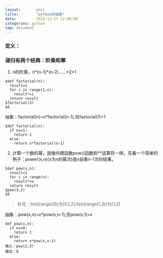 ```yaml
---
layout:       post
title:        "python的抽象"
date:         2016-12-27 12:00:00
categories: python
tag: document
---
```


### 定义：
### 递归有两个经典：阶乘和幂
1. n的阶乘，n*(n-1)*(n-2)……\*2\*1
```
$def factorial(n):
  result=n
  for i in range(1,n):
    result*=i
  return result
$factorial(3)
$6  
```
抽象：factorial(n)=n*factorial(n-1),另factorial(1)=1
```
$def factorial(n):
  if n==1:
    return 1
  else
    return n*factorial(n-1)
```
2. 计算一个数的幂，就像内建函数pow()函数和\*\*运算符一样。先看一个简单的例子：power(x,n)(x为n的幂次)是x自乘n-1次的结果。
```
$def pow(x,n):
  result=1
  for i in range(n):
    result*=x
  return result
$pow(3,2)
$9
```
> 补充：list((range(3))为[0,1,2];list((range(1,3))为[1,2]

抽象：pow(x,n)=x*pow(x,n-1),另pow(x,1)=x
```
def pow(x,n):
  if n==0:
    return 1
  else:
    return x*pow(x,n-1)
输入：pow(2,3)
输出：8
```

